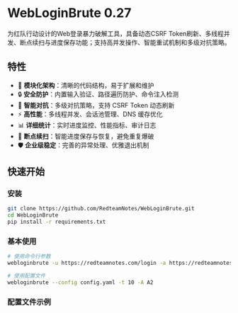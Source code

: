 # WebLoginBrute 0.27

为红队行动设计的Web登录暴力破解工具，具备动态CSRF Token刷新、多线程并发、断点续扫与进度保存功能；支持高并发操作、智能重试机制和多级对抗策略。

## 特性

- 🚀 **模块化架构**：清晰的代码结构，易于扩展和维护
- 🔒 **安全防护**：内置输入验证、路径遍历防护、命令注入检测
- 🎯 **智能对抗**：多级对抗策略，支持 CSRF Token 动态刷新
- ⚡ **高性能**：多线程并发、会话池管理、DNS 缓存优化
- 📊 **详细统计**：实时进度监控、性能指标、审计日志
- 🔄 **断点续扫**：智能进度保存与恢复，避免重复爆破
- 🛡️ **企业级稳定**：完善的异常处理、优雅退出机制

## 快速开始

### 安装

```bash
git clone https://github.com/RedteamNotes/WebLoginBrute.git
cd WebLoginBrute
pip install -r requirements.txt
```

### 基本使用

```bash
# 使用命令行参数
webloginbrute -u https://redteamnotes.com/login -a https://redteamnotes.com/login/authenticate -U users.txt -P passwords.txt -t 10 --verbose

# 使用配置文件
webloginbrute --config config.yaml -t 10 -A A2
```

### 配置文件示例

```